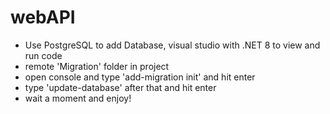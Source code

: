 # webAPI
- Use PostgreSQL to add Database, visual studio with .NET 8 to view and run code
- remote 'Migration' folder in project
- open console and type 'add-migration init' and hit enter
- type 'update-database' after that and hit enter
- wait a moment and enjoy!
